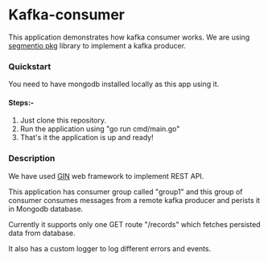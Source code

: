 # Kafka-consumer

This application demonstrates how kafka consumer works. We are using 
[segmentio pkg](github.com/segmentio/kafka-go) library to implement a kafka producer.

### Quickstart

You need to have mongodb installed locally as this app using it.
#### Steps:-
1. Just clone this repository.
2. Run the application using "go run cmd/main.go"
3. That's it the application is up and ready!

### Description 

We have used [GIN](https://github.com/gin-gonic/gin) web framework to implement REST API.

This application has consumer group called "group1" and this group of consumer consumes messages from a remote kafka producer and perists it in Mongodb database.

Currently it supports only one GET route "/records" which fetches persisted data from database.

It also has a custom logger to log different errors and events.


